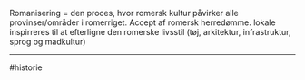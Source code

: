 Romanisering = den proces, hvor romersk kultur påvirker alle provinser/områder i romerriget.
Accept af romersk herredømme.
lokale inspirreres til at efterligne den romerske livsstil (tøj, arkitektur, infrastruktur, sprog og madkultur)

---

#historie 
